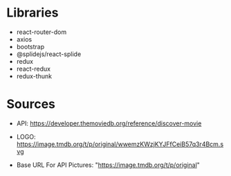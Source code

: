 # Libraries 

- react-router-dom
- axios 
- bootstrap 
- @splidejs/react-splide
- redux 
- react-redux 
- redux-thunk

# Sources

- API: https://developer.themoviedb.org/reference/discover-movie

- LOGO: https://image.tmdb.org/t/p/original/wwemzKWzjKYJFfCeiB57q3r4Bcm.svg

-  Base URL For API Pictures: "https://image.tmdb.org/t/p/original"
